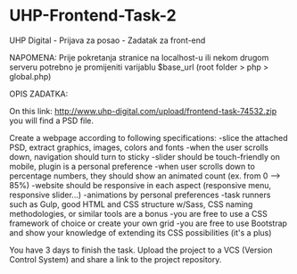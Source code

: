 # UHP-Frontend-Task-2
UHP Digital - Prijava za posao - Zadatak za front-end

NAPOMENA: Prije pokretanja stranice na localhost-u ili nekom drugom serveru potrebno je promijeniti varijablu $base_url (root folder > php > global.php)

OPIS ZADATKA:

On this link: http://www.uhp-digital.com/upload/frontend-task-74532.zip you will find a PSD file.

Create a webpage according to following specifications:
-slice the attached PSD, extract graphics, images, colors and fonts
-when the user scrolls down, navigation should turn to sticky
-slider should be touch-friendly on mobile, plugin is a personal preference
-when user scrolls down to percentage numbers, they should show an animated count (ex. from 0 --> 85%)
-website should be responsive in each aspect (responsive menu, responsive slider...)
-animations by personal preferences
-task runners such as Gulp, good HTML and CSS structure w/Sass, CSS naming methodologies, or similar tools are a bonus
-you are free to use a CSS framework of choice or create your own grid
-you are free to use Bootstrap and show your knowledge of extending its CSS possibilities (it's a plus)

You have 3 days to finish the task. Upload the project to a VCS (Version Control System) and share a link to the project repository.
